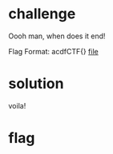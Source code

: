 # challenge
Oooh man, when does it end!

Flag Format: acdfCTF{}
[file](./nested.zip)
# solution

voila!
# flag